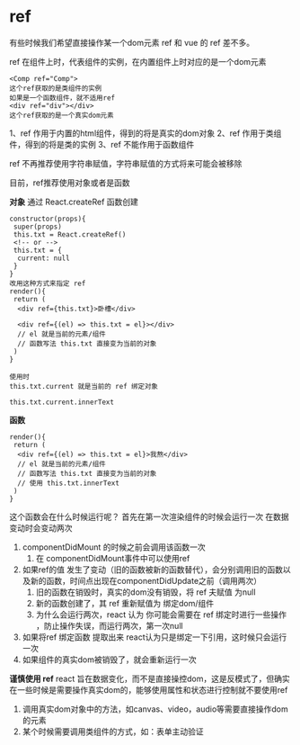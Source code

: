 # ref
有些时候我们希望直接操作某一个dom元素
ref 和 vue 的 ref 差不多。

ref 在组件上时，代表组件的实例，在内置组件上时对应的是一个dom元素
```
<Comp ref="Comp">
这个ref获取的是类组件的实例
如果是一个函数组件，就不适用ref
<div ref="div"></div>
这个ref获取的是一个真实dom元素
```

1、ref 作用于内置的html组件，得到的将是真实的dom对象
2、ref 作用于类组件，得到的将是类的实例
3、ref 不能作用于函数组件

ref 不再推荐使用字符串赋值，字符串赋值的方式将来可能会被移除

目前，ref推荐使用对象或者是函数

**对象**
通过 React.createRef 函数创建
```
constructor(props){
 super(props)
 this.txt = React.createRef()
 <!-- or -->
 this.txt = {
  current: null
 }
}
改用这种方式来指定 ref
render(){
 return (
  <div ref={this.txt}>卧槽</div>

  <div ref={(el) => this.txt = el}></div>
  // el 就是当前的元素/组件
  // 函数写法 this.txt 直接变为当前的对象
 )
}

使用时
this.txt.current 就是当前的 ref 绑定对象

this.txt.current.innerText
```

**函数**

```
render(){
 return (
  <div ref={(el) => this.txt = el}>我熬</div>
  // el 就是当前的元素/组件
  // 函数写法 this.txt 直接变为当前的对象
  // 使用 this.txt.innerText
 )
}
```
这个函数会在什么时候运行呢？
首先在第一次渲染组件的时候会运行一次
在数据变动时会变动两次

1. componentDidMount 的时候之前会调用该函数一次
   1. 在 componentDidMount事件中可以使用ref
2. 如果ref的值 发生了变动（旧的函数被新的函数替代），会分别调用旧的函数以及新的函数，时间点出现在componentDidUpdate之前（调用两次）
   1. 旧的函数在销毁时，真实的dom没有销毁，将 ref 夫赋值 为null
   2. 新的函数创建了，其 ref 重新赋值为 绑定dom/组件 
   3. 为什么会运行两次，react 认为 你可能会需要在 ref 绑定时进行一些操作 ，防止操作失误，而运行两次，第一次null
3. 如果将ref 绑定函数 提取出来 react认为只是绑定一下引用，这时候只会运行一次
4. 如果组件的真实dom被销毁了，就会重新运行一次

**谨慎使用 ref**
react 旨在数据变化，而不是直接操控dom，这是反模式了，但确实在一些时候是需要操作真实dom的，能够使用属性和状态进行控制就不要使用ref
1. 调用真实dom对象中的方法，如canvas、video，audio等需要直接操作dom的元素
2. 某个时候需要调用类组件的方式，如：表单主动验证
